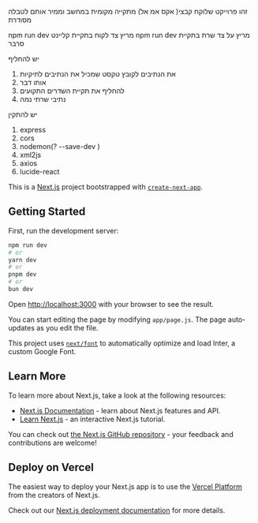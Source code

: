 
זהו פרוייקט שלוקח קבצי( אקס אמ אל) מתקייה מקומית במחשב וממיר אותם לטבלה מסודרת 

npm run dev מריץ צד לקוח בתקיית קליינט
npm run dev  מריץ על צד שרת בתקיית סרבר


יש להחליף 
1.  את הנתיבים לקובץ טקסט שמכיל את הנתיבים לתיקיות
2. אותו דבר
3. להחליף את תקיית השדרים התקועים
4. נתיבי שרתי נמה



יש להתקין
1. express 
2. cors
3. nodemon(? --save-dev )
4. xml2js
5. axios
6. lucide-react



























This is a [Next.js](https://nextjs.org/) project bootstrapped with [`create-next-app`](https://github.com/vercel/next.js/tree/canary/packages/create-next-app).

## Getting Started

First, run the development server:

```bash
npm run dev
# or
yarn dev
# or
pnpm dev
# or
bun dev
```

Open [http://localhost:3000](http://localhost:3000) with your browser to see the result.

You can start editing the page by modifying `app/page.js`. The page auto-updates as you edit the file.

This project uses [`next/font`](https://nextjs.org/docs/basic-features/font-optimization) to automatically optimize and load Inter, a custom Google Font.

## Learn More

To learn more about Next.js, take a look at the following resources:

- [Next.js Documentation](https://nextjs.org/docs) - learn about Next.js features and API.
- [Learn Next.js](https://nextjs.org/learn) - an interactive Next.js tutorial.

You can check out [the Next.js GitHub repository](https://github.com/vercel/next.js/) - your feedback and contributions are welcome!

## Deploy on Vercel

The easiest way to deploy your Next.js app is to use the [Vercel Platform](https://vercel.com/new?utm_medium=default-template&filter=next.js&utm_source=create-next-app&utm_campaign=create-next-app-readme) from the creators of Next.js.

Check out our [Next.js deployment documentation](https://nextjs.org/docs/deployment) for more details.

